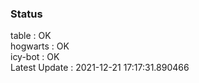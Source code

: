 ### Status


table : OK  
hogwarts : OK  
icy-bot : OK  
Latest Update : 2021-12-21 17:17:31.890466
